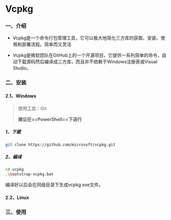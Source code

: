 # Vcpkg

### 一、介绍

- Vcpkg是一个命令行包管理工具，它可以极大地简化三方库的获取、安装、使用和部署流程。简单而又灵活

- Vcpkg是微软团队在GitHub上的一个开源项目，它提供一系列简单的命令，自动下载源码然后编译成三方库，而且并不依赖于Windows注册表或Visual Studio。

### 二、安装

#### 2.1、Windows

> 使用工具：Git
>
> **建议在==PowerShell==下进行**

##### 1、下载

```bash
git clone https://github.com/microsoft/vcpkg.git
```

##### 2、编译

```bash
cd vcpkg
.\bootstrap-vcpkg.bat
```

编译好以后会在同级目录下生成vcpkg.exe文件。



#### 2.2、Linux

### 三、使用